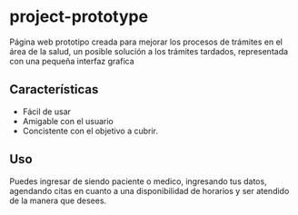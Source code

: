 # project-prototype


Página web prototipo creada para mejorar los procesos de trámites en el área de la salud, un posible solución a los trámites tardados, representada con una pequeña interfaz grafica

## Características

- Fácil de usar
- Amigable con el usuario
- Concistente con el objetivo a cubrir.


## Uso

Puedes ingresar de siendo paciente o medico, ingresando tus datos, agendando citas en cuanto a una disponibilidad de horarios y ser atendido de la manera que desees.






